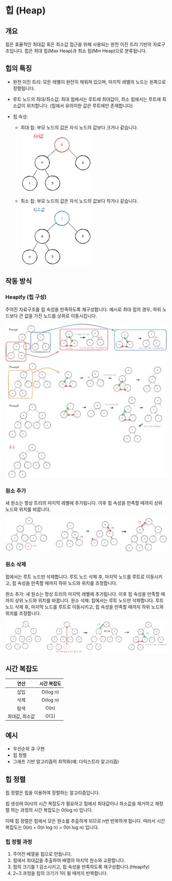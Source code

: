 # 힙 (Heap)

## 개요

힙은 효율적인 최대값 혹은 최소값 접근을 위해 사용되는 완전 이진 트리 기반의 자료구조입니다. 힙은 최대 힙(Max Heap)과 최소 힙(Min Heap)으로 분류됩니다.

## 힙의 특징

- 완전 이진 트리: 모든 레벨이 완전히 채워져 있으며, 마지막 레벨의 노드는 왼쪽으로 정렬됩니다.

- 루트 노드의 최대/최소값: 최대 힙에서는 루트에 최대값이, 최소 힙에서는 루트에 최소값이 위치합니다. (힙에서 유의미한 값은 루트에만 존재합니다)

- 힙 속성:
  - 최대 힙: 부모 노드의 값은 자식 노드의 값보다 크거나 같습니다.  
  ![Max Heap](image/max_heap.png)

  - 최소 힙: 부모 노드의 값은 자식 노드의 값보다 작거나 같습니다.  
  ![Min Heap](image/min_heap.png)

## 작동 방식

### Heapify (힙 구성)

주어진 자료구조를 힙 속성을 만족하도록 재구성합니다. 예시로 최대 힙의 경우, 하위 노드보다 큰 값을 가진 노드를 상위로 이동시킵니다.

![Heapify](image/heapify.png)

### 원소 추가

새 원소는 항상 트리의 마지막 레벨에 추가됩니다. 이후 힙 속성을 만족할 때까지 상위 노드와 위치를 바꿉니다.

![Add Element](image/add_element.png)

### 원소 삭제

힙에서는 루트 노드만 삭제합니다. 루트 노드 삭제 후, 마지막 노드를 루트로 이동시키고, 힙 속성을 만족할 때까지 하위 노드와 위치를 조정합니다.

원소 추가: 새 원소는 항상 트리의 마지막 레벨에 추가됩니다. 이후 힙 속성을 만족할 때까지 상위 노드와 위치를 바꿉니다.
원소 삭제: 힙에서는 루트 노드만 삭제합니다. 루트 노드 삭제 후, 마지막 노드를 루트로 이동시키고, 힙 속성을 만족할 때까지 하위 노드와 위치를 조정합니다.

![Delete Element](image/delete_element.png)

## 시간 복잡도

| 연산 | 시간 복잡도 |
| :--: | :--------: |
| 삽입 |  O(log n)  |
| 삭제 |  O(log n)  |
| 탐색 |    O(n)    |
|최대값, 최소값 | O(1) |

## 예시

- 우선순위 큐 구현
- 힙 정렬
- 그래프 기반 알고리즘의 최적화(예: 다익스트라 알고리즘)

## 힙 정렬

힙 정렬은 힙을 이용하여 정렬하는 알고리즘입니다. 

힙 생성에 0(n)의 시간 복잡도가 필요하고 힙에서 최대값이나 최소값을 제거하고 재정렬 하는 과정의 시간 복잡도는 0(log n) 입니다.

이때 힙 정렬은 힙에서 모든 원소를 추출하게 되므로 n번 반복하게 됩니다. 따라서 시간 복잡도는 0(n) + 0(n log n) = 0(n log n) 입니다.

### 힙 정렬 과정

1. 주어진 배열을 힙으로 만듭니다.
2. 힙에서 최대값을 추출하여 배열의 마지막 원소와 교환합니다.
3. 힙의 크기를 1 감소시키고, 힙 속성을 만족하도록 재구성합니다.(Heapify)
4. 2~3 과정을 힙의 크기가 1이 될 때까지 반복합니다.